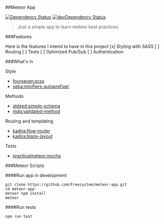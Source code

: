 ##Meteor App

[![Dependency Status](https://david-dm.org/freezystem/meteor-app.svg)](https://david-dm.org/freezystem/meteor-app)
[![devDependency Status](https://david-dm.org/freezystem/meteor-app/dev-status.svg)](https://david-dm.org/freezystem/meteor-app#info=devDependencies)

> Just a simple app to learn meteor best practices.

###Features

Here is the features I intend to have in this project
[x] Styling with SASS
[ ] Routing
[ ] Tests
[ ] Optimized Pub/Sub
[ ] Authentication

###What's in

Style
- [fourseven:scss](https://atmospherejs.com/fourseven/scss)
- [seba:minifiers-autoprefixer](https://atmospherejs.com/seba/minifiers-autoprefixer)

Methods
- [aldeed:simple-schema](https://atmospherejs.com/aldeed/simple-schema)
- [mdg:validated-method](https://atmospherejs.com/mdg/validated-method)

Routing and templating
- [kadira:flow-router](https://atmospherejs.com/kadira/flow-router)
- [kadira:blaze-layout](https://atmospherejs.com/kadira/blaze-layout)

Tests
- [practicalmeteor:mocha](https://atmospherejs.com/practicalmeteor/mocha)

###Meteor Scripts

####Run app in development
```
git clone https://github.com/Freezystem/meteor-app.git
cd meteor-app
meteor npm install
meteor
```

####Run tests
```
npm run test
```